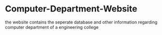 # Computer-Department-Website
the website contains the seperate database and other information regarding computer department of a engineering college
